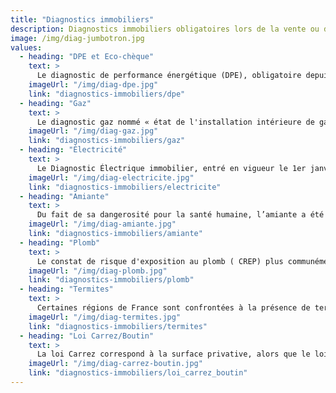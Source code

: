 ```yaml
---
title: "Diagnostics immobiliers"
description: Diagnostics immobiliers obligatoires lors de la vente ou de la location d'un logement.
image: /img/diag-jumbotron.jpg
values:
  - heading: "DPE et Eco-chèque"
    text: >
      Le diagnostic de performance énergétique (DPE), obligatoire depuis juillet 2007, permet d’évaluer la consommation énergétique et de mesurer les émissions de gaz à effet de serre en fonction de sa performance thermique  d’un bien ou d’un bâtiment tertiaire. Il concerne le chauffage, la climatisation et la production d’eau chaude sanitaire, dans le but de promouvoir l’économie d’énergie.
    imageUrl: "/img/diag-dpe.jpg"
    link: "diagnostics-immobiliers/dpe"
  - heading: "Gaz"
    text: >
      Le diagnostic gaz nommé « état de l'installation intérieure de gaz » vise à contrôler, quelque soit le type de gaz que vous utilisez (gaz naturel, GPL (propane et butane)), les appareils alimentés en gaz à l’intérieur du logement (chaudières,radiateurs, appareils de cuisson, les installations fixes et les ventilations des locaux).
    imageUrl: "/img/diag-gaz.jpg"
    link: "diagnostics-immobiliers/gaz"
  - heading: "Électricité"
    text: >
      Le Diagnostic Électrique immobilier, entré en vigueur le 1er janvier 2009, a pour objectif la reconnaissance des dangers liés à une installation électrique vétuste ou mal réalisée pouvant porter atteinte à la sécurité des personnes. Il permet d'informer l’acquéreur lors de l’achat d’un bien (au plus tard à la signature de la promesse de vente) ou le locataire pour son futur logement (au moment de la signature du bail).
    imageUrl: "/img/diag-electricite.jpg"
    link: "diagnostics-immobiliers/electricite"
  - heading: "Amiante"
    text: >
      Du fait de sa dangerosité pour la santé humaine, l’amiante a été interdite en France. Des mesures de préventions ont été instaurées en rendant ce diagnostic obligatoire. Il permet de déterminer la présence d’amiante et ainsi d’informer les futurs occupants ou intervenants de travaux de sa présence et de ses risques.
    imageUrl: "/img/diag-amiante.jpg"
    link: "diagnostics-immobiliers/amiante"
  - heading: "Plomb"
    text: >
      Le constat de risque d'exposition au plomb ( CREP) plus communément appelé diagnostic plomb concerne les biens mis à la location ou à la vente dont le permis de construire a été établi avant le 1er janvier 1949.
    imageUrl: "/img/diag-plomb.jpg"
    link: "diagnostics-immobiliers/plomb"
  - heading: "Termites"
    text: >
      Certaines régions de France sont confrontées à la présence de termites notamment en Occitanie.  Cette infestation de ces insectes xylophages prend de l’ampleur dans le sud de l’hexagone et des mesures ont été prises, pour lutter contre les termites, en rendant obligatoire le diagnostic termite (loi n°99-471 du 8 juin 1999) dans plus de 50 départements.
    imageUrl: "/img/diag-termites.jpg"
    link: "diagnostics-immobiliers/termites"
  - heading: "Loi Carrez/Boutin"
    text: >
      La loi Carrez correspond à la surface privative, alors que le loi Boutin correspond à la surface habitable d'un logement. Ainsi, le calcul de superficie Carrez, contrairement à la surface habitable (loi Boutin), tient compte des combles, vérandas, sous-sols, greniers, remises, réserves.
    imageUrl: "/img/diag-carrez-boutin.jpg"
    link: "diagnostics-immobiliers/loi_carrez_boutin"
---
```

